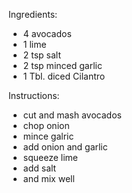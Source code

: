 Ingredients:
- 4 avocados
- 1 lime
- 2 tsp salt
- 2 tsp minced garlic
- 1 Tbl. diced Cilantro
 
Instructions:
- cut and mash avocados
- chop onion
- mince galric
- add onion and garlic
- squeeze lime
- add salt
- and mix well
